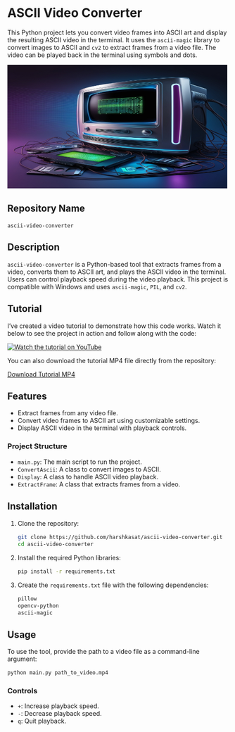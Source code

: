 # ASCII Video Converter

This Python project lets you convert video frames into ASCII art and display the resulting ASCII video in the terminal. It uses the `ascii-magic` library to convert images to ASCII and `cv2` to extract frames from a video file. The video can be played back in the terminal using symbols and dots.

<img src="https://github.com/harshkasat/ascii-video-converter/blob/main/image.jpg" alt="Gen AI Image" width="500" style="aspect-ratio: 16/9;">


## Repository Name

`ascii-video-converter`

## Description

`ascii-video-converter` is a Python-based tool that extracts frames from a video, converts them to ASCII art, and plays the ASCII video in the terminal. Users can control playback speed during the video playback. This project is compatible with Windows and uses `ascii-magic`, `PIL`, and `cv2`.

## Tutorial

I’ve created a video tutorial to demonstrate how this code works. Watch it below to see the project in action and follow along with the code:

[![Watch the tutorial on YouTube](https://img.youtube.com/vi/jQF_vNaQXwU/0.jpg)](https://www.youtube.com/watch?v=jQF_vNaQXwU)

You can also download the tutorial MP4 file directly from the repository:

[Download Tutorial MP4](https://github.com/harshkasat/ascii-video-converter/blob/main/ascii-video-converter.mp4)


## Features

- Extract frames from any video file.
- Convert video frames to ASCII art using customizable settings.
- Display ASCII video in the terminal with playback controls.

### Project Structure

- `main.py`: The main script to run the project.
- `ConvertAscii`: A class to convert images to ASCII.
- `Display`: A class to handle ASCII video playback.
- `ExtractFrame`: A class that extracts frames from a video.
  
## Installation

1. Clone the repository:
    ```bash
    git clone https://github.com/harshkasat/ascii-video-converter.git
    cd ascii-video-converter
    ```

2. Install the required Python libraries:
    ```bash
    pip install -r requirements.txt
    ```

3. Create the `requirements.txt` file with the following dependencies:
    ```
    pillow
    opencv-python
    ascii-magic
    ```

## Usage

To use the tool, provide the path to a video file as a command-line argument:

```bash
python main.py path_to_video.mp4
```
### Controls

- `+`: Increase playback speed.
- `-`: Decrease playback speed.
- `q`: Quit playback.

